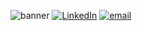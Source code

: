 ![banner]()
[![LinkedIn]()](https://www.linkedin.com/in/oliverspeir/)
[![email]()](mailto:oliverspeir9@gmail.com)

